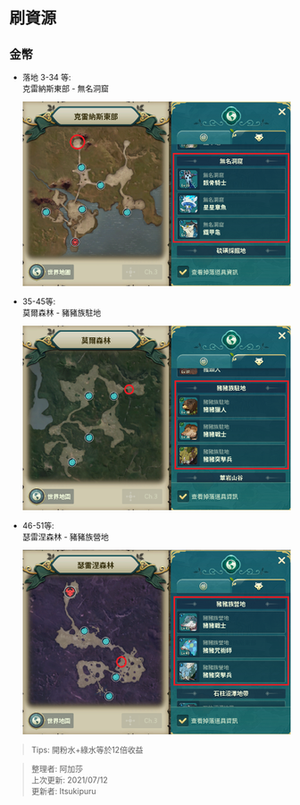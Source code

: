 # 刷資源

## 金幣

* 落地 3-34 等:    
    克雷納斯東部 - 無名洞窟

    ![](figures/resources/gold/3-34.png)

* 35-45等:    
    莫爾森林 - 豬豬族駐地

    ![](figures/resources/gold/35-45.png)

* 46-51等:    
    瑟雷涅森林 - 豬豬族營地

    ![](figures/resources/gold/46-51.png)

> Tips: 開粉水+綠水等於12倍收益

> 整理者: 阿加莎  
> 上次更新: 2021/07/12  
> 更新者: Itsukipuru  

## 